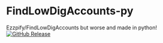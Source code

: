 # FindLowDigAccounts-py

Ezzpify/FindLowDigAccounts but worse and made in python!
  [![GitHub Release](https://img.shields.io/github/v/release/olexon/FindLowDigAccounts-py?color=lg)](https://github.com/olexon/FindLowDigAccounts-py/releases/latest)

